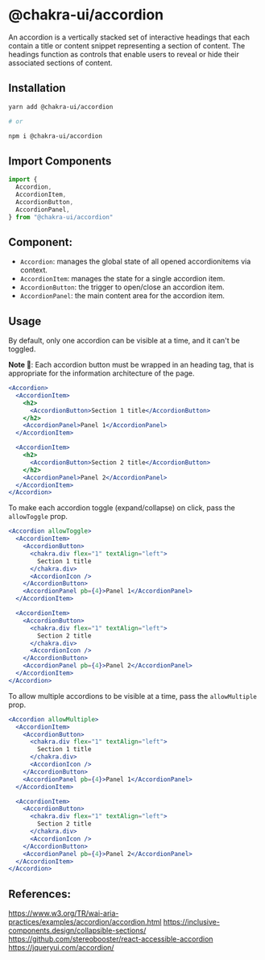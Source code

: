 # @chakra-ui/accordion

An accordion is a vertically stacked set of interactive headings that each
contain a title or content snippet representing a section of content. The
headings function as controls that enable users to reveal or hide their
associated sections of content.

## Installation

```sh
yarn add @chakra-ui/accordion

# or

npm i @chakra-ui/accordion
```

## Import Components

```jsx
import {
  Accordion,
  AccordionItem,
  AccordionButton,
  AccordionPanel,
} from "@chakra-ui/accordion"
```

## Component:

- `Accordion`: manages the global state of all opened accordionitems via
  context.
- `AccordionItem`: manages the state for a single accordion item.
- `AccordionButton`: the trigger to open/close an accordion item.
- `AccordionPanel`: the main content area for the accordion item.

## Usage

By default, only one accordion can be visible at a time, and it can't be
toggled.

**Note 🚨**: Each accordion button must be wrapped in an heading tag, that is
appropriate for the information architecture of the page.

```jsx
<Accordion>
  <AccordionItem>
    <h2>
      <AccordionButton>Section 1 title</AccordionButton>
    </h2>
    <AccordionPanel>Panel 1</AccordionPanel>
  </AccordionItem>

  <AccordionItem>
    <h2>
      <AccordionButton>Section 2 title</AccordionButton>
    </h2>
    <AccordionPanel>Panel 2</AccordionPanel>
  </AccordionItem>
</Accordion>
```

To make each accordion toggle (expand/collapse) on click, pass the `allowToggle`
prop.

```jsx
<Accordion allowToggle>
  <AccordionItem>
    <AccordionButton>
      <chakra.div flex="1" textAlign="left">
        Section 1 title
      </chakra.div>
      <AccordionIcon />
    </AccordionButton>
    <AccordionPanel pb={4}>Panel 1</AccordionPanel>
  </AccordionItem>

  <AccordionItem>
    <AccordionButton>
      <chakra.div flex="1" textAlign="left">
        Section 2 title
      </chakra.div>
      <AccordionIcon />
    </AccordionButton>
    <AccordionPanel pb={4}>Panel 2</AccordionPanel>
  </AccordionItem>
</Accordion>
```

To allow multiple accordions to be visible at a time, pass the `allowMultiple`
prop.

```jsx
<Accordion allowMultiple>
  <AccordionItem>
    <AccordionButton>
      <chakra.div flex="1" textAlign="left">
        Section 1 title
      </chakra.div>
      <AccordionIcon />
    </AccordionButton>
    <AccordionPanel pb={4}>Panel 1</AccordionPanel>
  </AccordionItem>

  <AccordionItem>
    <AccordionButton>
      <chakra.div flex="1" textAlign="left">
        Section 2 title
      </chakra.div>
      <AccordionIcon />
    </AccordionButton>
    <AccordionPanel pb={4}>Panel 2</AccordionPanel>
  </AccordionItem>
</Accordion>
```

## References:

https://www.w3.org/TR/wai-aria-practices/examples/accordion/accordion.html
https://inclusive-components.design/collapsible-sections/
https://github.com/stereobooster/react-accessible-accordion
https://jqueryui.com/accordion/
